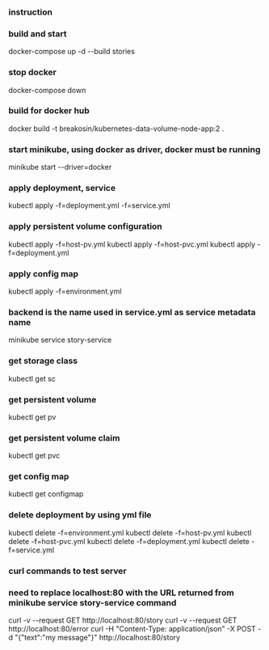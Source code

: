 ### instruction

### build and start

docker-compose up -d --build stories

### stop docker 

docker-compose down

### build for docker hub

docker build -t breakosin/kubernetes-data-volume-node-app:2 .

### start minikube, using docker as driver, docker must be running

minikube start --driver=docker

### apply deployment, service

kubectl apply -f=deployment.yml -f=service.yml

### apply persistent volume configuration

kubectl apply -f=host-pv.yml
kubectl apply -f=host-pvc.yml
kubectl apply -f=deployment.yml

### apply config map

kubectl apply -f=environment.yml

### backend is the name used in service.yml as service metadata name

minikube service story-service

### get storage class

kubectl get sc

### get persistent volume

kubectl get pv

### get persistent volume claim

kubectl get pvc

### get config map

kubectl get configmap

### delete deployment by using yml file

kubectl delete -f=environment.yml 
kubectl delete -f=host-pv.yml 
kubectl delete -f=host-pvc.yml
kubectl delete -f=deployment.yml 
kubectl delete -f=service.yml

### curl commands to test server
### need to replace localhost:80 with the URL returned from minikube service story-service command

curl -v --request GET http://localhost:80/story
curl -v --request GET http://localhost:80/error
curl -H "Content-Type: application/json" -X POST -d "{\"text\":\"my message\"}" http://localhost:80/story
